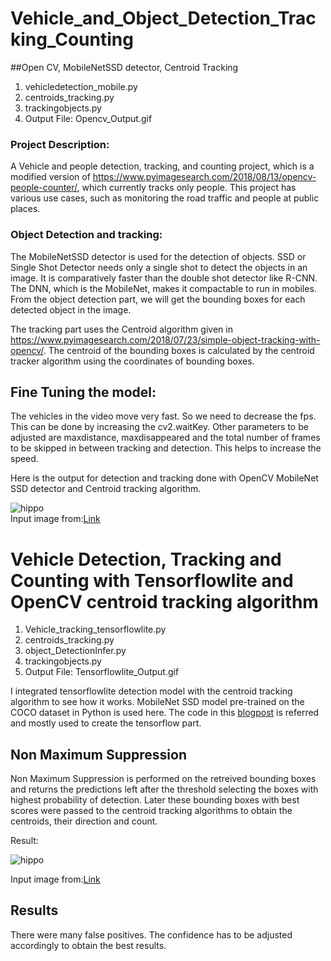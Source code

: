# Vehicle_and_Object_Detection_Tracking_Counting 
  
##Open CV, MobileNetSSD detector, Centroid Tracking
  
  1. vehicledetection_mobile.py  
  2. centroids_tracking.py  
  3. trackingobjects.py  
  4. Output File: Opencv_Output.gif
    
### Project Description:  
A Vehicle and people detection, tracking, and counting project, which is a modified version of https://www.pyimagesearch.com/2018/08/13/opencv-people-counter/, which currently tracks only people. This project has various use cases, such as monitoring the road traffic and people at public places.

### Object Detection and tracking:  
 The MobileNetSSD detector is used for the detection of objects. SSD or Single Shot Detector needs only a single shot to detect the objects in an image. It is comparatively faster than the double shot detector like R-CNN. The DNN, which is the MobileNet, makes it compactable to run in mobiles. From the object detection part, we will get the bounding boxes for each detected object in the image.

The tracking part uses the Centroid algorithm given in https://www.pyimagesearch.com/2018/07/23/simple-object-tracking-with-opencv/. The centroid of the bounding boxes is calculated by the centroid tracker algorithm using the coordinates of bounding boxes.  
  
  
 ## Fine Tuning the model:
 
 The vehicles in the video move very fast. So we need to decrease the fps. This can be done by increasing the cv2.waitKey.
 Other parameters to be adjusted are maxdistance, maxdisappeared and the total number of frames to be skipped in between tracking and detection.
 This helps to increase the speed. 
   
  Here is the output for detection and tracking done with OpenCV MobileNet SSD detector and Centroid tracking algorithm. 
     
  ![hippo](https://github.com/sabdha/Vehicle_and_Object_Detection_Tracking_Counting/blob/main/Opencv_Output.gif)    
  Input image from:[Link](https://github.com/ahmetozlu/tensorflow_object_counting_api/blob/master/input_images_and_videos/vehicle_survaillance.mp4)
  
  # Vehicle Detection, Tracking and Counting with Tensorflowlite and OpenCV centroid tracking algorithm  
    
  1. Vehicle_tracking_tensorflowlite.py  
  2. centroids_tracking.py
  3. object_DetectionInfer.py      
  4. trackingobjects.py    
  5. Output File: Tensorflowlite_Output.gif  
    
  I integrated tensorflowlite detection model with the centroid tracking algorithm to see how it works.
  MobileNet SSD model pre-trained on the COCO dataset in Python is used here. The code in this [blogpost](https://towardsdatascience.com/using-tensorflow-lite-for-object-detection-2a0283f94aed) is referred and mostly used to create the tensorflow part.
  ## Non Maximum Suppression  
 Non Maximum Suppression is performed on the retreived bounding boxes and returns the predictions left after the threshold selecting the boxes with highest probability of detection. Later these bounding boxes with best scores were passed to the centroid tracking algorithms to obtain the centroids, their direction and count.
  
  Result:
    
  ![hippo](https://github.com/sabdha/Vehicle_and_Object_Detection_Tracking_Counting/blob/main/Tensorflowlite_Output.gif)  
    
  Input image from:[Link](https://github.com/ahmetozlu/tensorflow_object_counting_api/blob/master/input_images_and_videos/vehicle_survaillance.mp4)
    
  ## Results
  There were many false positives. The confidence has to be adjusted accordingly to obtain the best results.
  
  
  
 
 



